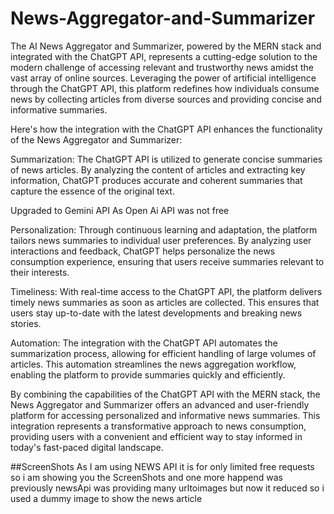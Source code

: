 # News-Aggregator-and-Summarizer
The AI News Aggregator and Summarizer, powered by the MERN stack and integrated with the ChatGPT API, represents a cutting-edge solution to the modern challenge of accessing relevant and trustworthy news amidst the vast array of online sources. Leveraging the power of artificial intelligence through the ChatGPT API, this platform redefines how individuals consume news by collecting articles from diverse sources and providing concise and informative summaries.

Here's how the integration with the ChatGPT API enhances the functionality of the News Aggregator and Summarizer:

Summarization: The ChatGPT API is utilized to generate concise summaries of news articles. By analyzing the content of articles and extracting key information, ChatGPT produces accurate and coherent summaries that capture the essence of the original text.

Upgraded to Gemini API As Open Ai API was not free

Personalization: Through continuous learning and adaptation, the platform tailors news summaries to individual user preferences. By analyzing user interactions and feedback, ChatGPT helps personalize the news consumption experience, ensuring that users receive summaries relevant to their interests.

Timeliness: With real-time access to the ChatGPT API, the platform delivers timely news summaries as soon as articles are collected. This ensures that users stay up-to-date with the latest developments and breaking news stories.

Automation: The integration with the ChatGPT API automates the summarization process, allowing for efficient handling of large volumes of articles. This automation streamlines the news aggregation workflow, enabling the platform to provide summaries quickly and efficiently.

By combining the capabilities of the ChatGPT API with the MERN stack, the News Aggregator and Summarizer offers an advanced and user-friendly platform for accessing personalized and informative news summaries. This integration represents a transformative approach to news consumption, providing users with a convenient and efficient way to stay informed in today's fast-paced digital landscape.

##ScreenShots
As I am using NEWS API it is for only limited free requests so i am showing you the ScreenShots and one more happend was previously newsApi was providing many urltoimages but now it reduced so i used a dummy image to show the news article
